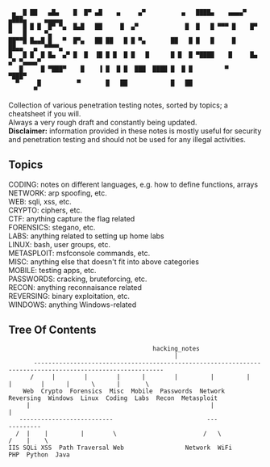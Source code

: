 ```
 ▄  █ ██   ▄█▄    █  █▀ ▄█    ▄     ▄▀          ▄   ████▄    ▄▄▄▄▀ ▄███▄     ▄▄▄▄▄   
█   █ █ █  █▀ ▀▄  █▄█   ██     █  ▄▀             █  █   █ ▀▀▀ █    █▀   ▀   █     ▀▄
██▀▀█ █▄▄█ █   ▀  █▀▄   ██ ██   █ █ ▀▄       ██   █ █   █     █    ██▄▄   ▄  ▀▀▀▀▄   
█   █ █  █ █▄  ▄▀ █  █  ▐█ █ █  █ █   █      █ █  █ ▀████    █     █▄   ▄▀ ▀▄▄▄▄▀    
   █     █ ▀███▀    █    ▐ █  █ █  ███  ████ █  █ █         ▀      ▀███▀             
  ▀     █          ▀       █   ██            █   ██                                  
       ▀     
```               

Collection of various penetration testing notes, sorted by topics; a cheatsheet if you will.  
Always a very rough draft and constantly being updated.  
**Disclaimer:** information provided in these notes is mostly useful for security and penetration testing and should not be used for any illegal activities.

Topics
------

CODING: notes on different languages, e.g. how to define functions, arrays  
NETWORK: arp spoofing, etc.  
WEB: sqli, xss, etc.  
CRYPTO: ciphers, etc.  
CTF: anything capture the flag related  
FORENSICS: stegano, etc.  
LABS: anything related to setting up home labs  
LINUX: bash, user groups, etc.  
METASPLOIT: msfconsole commands, etc.  
MISC: anything else that doesn't fit into above categories  
MOBILE: testing apps, etc.   
PASSWORDS: cracking, bruteforcing, etc.  
RECON: anything reconnaisance related  
REVERSING: binary exploitation, etc.  
WINDOWS: anything Windows-related  
 

Tree Of Contents
----------------
```
                                        hacking_notes
                                              |
       ----------------------------------------------------------------------------------------------------------
      /     |        |        |      |        |         |         |        |        |      |      \      |       \
    Web  Crypto  Forensics  Misc  Mobile  Passwords  Network  Reversing  Windows  Linux  Coding  Labs  Recon  Metasploit
     |                                                  |                                  |
   --------------------------                          ---                             ---------
  /  |    |         |        \                        /   \                           /    |    \
IIS SQLi XSS  Path Traversal Web                 Network  WiFi                      PHP  Python  Java
```
